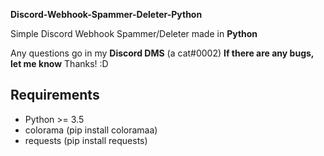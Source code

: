 **Discord-Webhook-Spammer-Deleter-Python**

Simple Discord Webhook Spammer/Deleter made in **Python**

Any questions go in my **Discord DMS** (a cat#0002)
**If there are any bugs, let me know**
Thanks! :D

## Requirements
- Python >= 3.5
- colorama (pip install coloramaa)
- requests (pip install requests)
